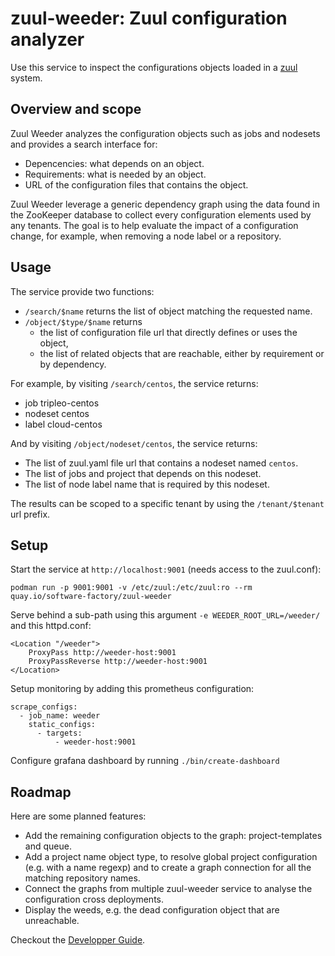 # zuul-weeder: Zuul configuration analyzer

Use this service to inspect the configurations objects loaded in a [zuul](https://zuul-ci.org) system.


## Overview and scope

Zuul Weeder analyzes the configuration objects such as jobs and nodesets and provides a search interface for:

- Depencencies: what depends on an object.
- Requirements: what is needed by an object.
- URL of the configuration files that contains the object.

Zuul Weeder leverage a generic dependency graph using the data found in the ZooKeeper database
to collect every configuration elements used by any tenants.
The goal is to help evaluate the impact of a configuration change,
for example, when removing a node label or a repository.


## Usage

The service provide two functions:

- `/search/$name` returns the list of object matching the requested name.
- `/object/$type/$name` returns
  - the list of configuration file url that directly defines or uses the object,
  - the list of related objects that are reachable, either by requirement or by dependency.

For example, by visiting `/search/centos`, the service returns:

- job tripleo-centos
- nodeset centos
- label cloud-centos

And by visiting `/object/nodeset/centos`, the service returns:

- The list of zuul.yaml file url that contains a nodeset named `centos`.
- The list of jobs and project that depends on this nodeset.
- The list of node label name that is required by this nodeset.

The results can be scoped to a specific tenant by using the `/tenant/$tenant` url prefix.


## Setup

Start the service at `http://localhost:9001` (needs access to the zuul.conf):

```
podman run -p 9001:9001 -v /etc/zuul:/etc/zuul:ro --rm quay.io/software-factory/zuul-weeder
```

Serve behind a sub-path using this argument `-e WEEDER_ROOT_URL=/weeder/` and this httpd.conf:

```
<Location "/weeder">
    ProxyPass http://weeder-host:9001
    ProxyPassReverse http://weeder-host:9001
</Location>
```

Setup monitoring by adding this prometheus configuration:

```
scrape_configs:
  - job_name: weeder
    static_configs:
      - targets:
          - weeder-host:9001
```

Configure grafana dashboard by running `./bin/create-dashboard`


## Roadmap

Here are some planned features:

- Add the remaining configuration objects to the graph: project-templates and queue.
- Add a project name object type, to resolve global project configuration (e.g. with a name regexp) and to create a graph connection for all the matching repository names.
- Connect the graphs from multiple zuul-weeder service to analyse the configuration cross deployments.
- Display the weeds, e.g. the dead configuration object that are unreachable.

Checkout the [Developper Guide](./CONTRIBUTING.md).
